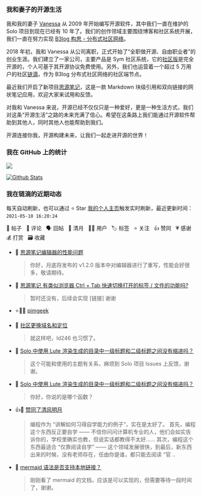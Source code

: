 ### 我和妻子的开源生活

我和我的妻子 [Vanessa](https://github.com/Vanessa219) 从 2009 年开始编写开源软件，其中我们一直在维护的 Solo 项目到现在已经有 10 年了。我们的创作领域主要围绕博客和社区系统开展，我们一直在努力实现 [B3log 构思 - 分布式社区网络](https://ld246.com/article/1546941897596)。

2018 年初，我和 Vanessa 从公司离职，正式开始了“全职做开源、自由职业者”的创业生涯。我们建立了一家公司，主要产品是 Sym 社区系统，它的[社区版](https://github.com/88250/symphony)是完全开源的，个人可基于其开源协议免费使用。另外，我们也运营着一个超过 5 万用户的社区[链滴](https://ld246.com)，作为 B3log 分布式社区网络的社区端节点。

最近我们开启了新项目[思源笔记](https://github.com/siyuan-note/siyuan)，这是一款 Markdown 块级引用和双向链接的网状笔记应用，欢迎大家来试用和反馈。

对我和 Vanessa 来说，开源已经不仅仅只是一种爱好，更是一种生活方式，我们对这条“开源生活”之路的未来充满了信心。希望在这条路上我们能通过开源软件帮助到其他人，同时其他人也能帮助到我们。

开源连接你我，开源构建未来，让我们一起走进开源的世界！

### 我在 GitHub 上的统计

<a title="Hits" target="_blank" href="https://github.com/88250/88250"><img src="https://hits.b3log.org/88250/88250.svg"></a>

[![Github Stats](https://github-readme-stats.vercel.app/api?username=88250&theme=tokyonight&show_icons=true)](https://github.com/88250)

<!--events start -->

### 我在链滴的近期动态

每天自动刷新，也可以通过 ⭐️ Star [我的个人主页](https://github.com/88250/88250)触发实时刷新，最近更新时间：`2021-05-10 16:20:24`

📝 帖子 &nbsp; 💬 评论 &nbsp; 🗣 回帖 &nbsp; 🌙 清月 &nbsp; 👨‍💻 用户 &nbsp; 🏷️ 标签 &nbsp; ⭐️ 关注 &nbsp; 👍 赞同 &nbsp; 💗 感谢 &nbsp; 💰 打赏 &nbsp; 🗃 收藏

* 💬 [思源笔记编辑器的性能问题](https://ld246.com/article/1620634117970/comment/1620634309647#comments)

  > 你好，月底将发布的 v1.2.0 版本中对编辑器进行了重写，性能会好很多，敬请期待。
* 💬 [思源笔记  有类似浏览器 Ctrl + Tab 快速切换打开的标签 / 文件的功能吗?](https://ld246.com/article/1620619563390/comment/1620631513515#comments)

  > 暂时还没有，后续会实现 [链接] 谢谢
* ⭐️👨‍💻 [pimgeek](https://ld246.com/member/pimgeek)

  > 
* 💬 [社区更换域名和定位](https://ld246.com/article/1599662780208/comment/1620630520756#comments)

  > 就这样吧，ld246 也习惯了。
* 💬 [Solo 中使用 Lute 渲染生成的目录中一级标题和二级标题之间没有缩进吗？](https://ld246.com/article/1620612439870/comment/1620615695791#comments)

  > 这个可能和使用的主题有关系，麻烦到 Solo 项目 Issues 上反馈，谢谢。
* 💬 [Solo 中使用 Lute 渲染生成的目录中一级标题和二级标题之间没有缩进吗？](https://ld246.com/article/1620612439870/comment/1620613439834#comments)

  > 你好，你说的是哪个函数？
* 👍🌙 [赞同了清风明月](https://ld246.com/member/Achuan-2/breezemoons/1620575283148)

  > 编程作为 “讲解如何习得自学能力的例子”，实在是太好了。 首先，编程这个东西反正要自学 —— 不信你问问计算机专业的人，他们会如实告诉你的，学校里确实也教，但说实话都教得不太好…… 其次，编程这个东西最适合 “仅靠阅读自学” —— 这个领域发展很快，到最后，新东西出来的时候，没有老师存在，任由你是谁，都只能去阅读 “官 ..
* 💬 [mermaid 语法是否支持本地链接？](https://ld246.com/article/1620574303200/comment/1620576962938#comments)

  > 刚刚看了 mermaid 的文档，应该是可以实现的，但需要等待一段时间了，谢谢。


<!--events end -->
